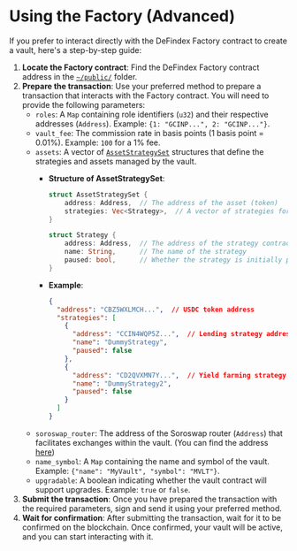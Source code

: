 # Using the Factory (Advanced)

If you prefer to interact directly with the DeFindex Factory contract to create a vault, here's a step-by-step guide:

1. **Locate the Factory contract**: Find the DeFindex Factory contract address in the [`~/public/`](https://github.com/paltalabs/defindex/tree/main/public) folder.
2. **Prepare the transaction**: Use your preferred method to prepare a transaction that interacts with the Factory contract. You will need to provide the following parameters:
   * `roles`: A `Map` containing role identifiers (`u32`) and their respective addresses (`Address`). Example: `{1: "GCINP...", 2: "GCINP..."}`.
   * `vault_fee`: The commission rate in basis points (1 basis point = 0.01%). Example: `100` for a 1% fee.
   * `assets`: A vector of [`AssetStrategySet`](../../../contracts/common/src/models.rs) structures that define the strategies and assets managed by the vault.
     *   **Structure of AssetStrategySet**:

         ```rust
         struct AssetStrategySet {
             address: Address,  // The address of the asset (token)
             strategies: Vec<Strategy>,  // A vector of strategies for this asset
         }

         struct Strategy {
             address: Address,  // The address of the strategy contract
             name: String,      // The name of the strategy
             paused: bool,      // Whether the strategy is initially paused
         }
         ```
     *   **Example**:

         ```json
         {
           "address": "CBZ5WXLMCH...",  // USDC token address
           "strategies": [
             {
               "address": "CCIN4WQP5Z...",  // Lending strategy address
               "name": "DummyStrategy",
               "paused": false
             },
             {
               "address": "CD2QVXMN7Y...",  // Yield farming strategy address
               "name": "DummyStrategy2",
               "paused": false
             }
           ]
         }
         ```
   * `soroswap_router`: The address of the Soroswap router (`Address`) that facilitates exchanges within the vault. (You can find the address [here](https://api.soroswap.finance/api/mainnet/router))
   * `name_symbol`: A `Map` containing the name and symbol of the vault. Example: `{"name": "MyVault", "symbol": "MVLT"}`.
   * `upgradable`: A boolean indicating whether the vault contract will support upgrades. Example: `true` or `false`.
3. **Submit the transaction**: Once you have prepared the transaction with the required parameters, sign and send it using your preferred method.
4. **Wait for confirmation**: After submitting the transaction, wait for it to be confirmed on the blockchain. Once confirmed, your vault will be active, and you can start interacting with it.
